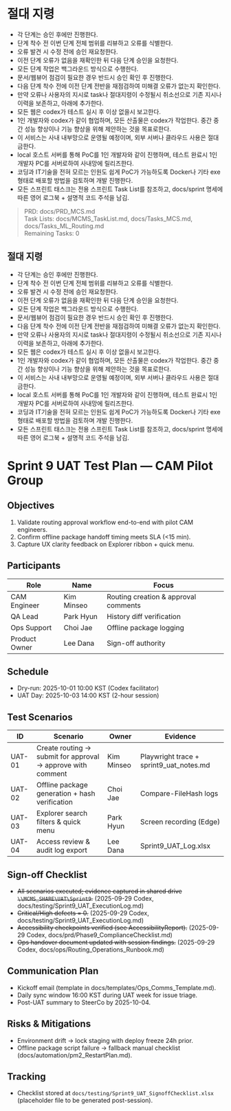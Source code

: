 # 절대 지령
- 각 단계는 승인 후에만 진행한다.
- 단계 착수 전 이번 단계 전체 범위를 리뷰하고 오류를 식별한다.
- 오류 발견 시 수정 전에 승인 재요청한다.
- 이전 단계 오류가 없음을 재확인한 뒤 다음 단계 승인을 요청한다.
- 모든 단계 작업은 백그라운드 방식으로 수행한다.
- 문서/웹뷰어 점검이 필요한 경우 반드시 승인 확인 후 진행한다.
- 다음 단계 착수 전에 이전 단계 전반을 재점검하여 미해결 오류가 없는지 확인한다.
- 만약 오류나 사용자의 지시로 task나 절대지령이 수정될시 취소선으로 기존 지시나 이력을 보존하고, 아래에 추가한다.
- 모든 웹은 codex가 테스트 실시 후 이상 없을시 보고한다.
- 1인 개발자와 codex가 같이 협업하며, 모든 산출물은 codex가 작업한다. 중간 중간 성능 향상이나 기능 향상을 위해 제안하는 것을 목표로한다.
- 이 서비스는 사내 내부망으로 운영될 예정이며, 외부 서버나 클라우드 사용은 절대 금한다.
- local 호스트 서버를 통해 PoC를 1인 개발자와 같이 진행하며, 테스트 완료시 1인 개발자 PC를 서버로하여 사내망에 릴리즈한다.
- 코딩과 IT기술을 전혀 모르는 인원도 쉽게 PoC가 가능하도록 Docker나 기타 exe 형태로 배포할 방법을 검토하며 개발 진행한다.
- 모든 스프린트 태스크는 전용 스프린트 Task List를 참조하고, docs/sprint 명세에 따른 영어 로그북 + 설명적 코드 주석을 남김.

> PRD: docs/PRD_MCS.md  
> Task Lists: docs/MCMS_TaskList.md, docs/Tasks_MCS.md, docs/Tasks_ML_Routing.md  
> Remaining Tasks: 0

## 절대 지령
- 각 단계는 승인 후에만 진행한다.
- 단계 착수 전 이번 단계 전체 범위를 리뷰하고 오류를 식별한다.
- 오류 발견 시 수정 전에 승인 재요청한다.
- 이전 단계 오류가 없음을 재확인한 뒤 다음 단계 승인을 요청한다.
- 모든 단계 작업은 백그라운드 방식으로 수행한다.
- 문서/웹뷰어 점검이 필요한 경우 반드시 승인 확인 후 진행한다.
- 다음 단계 착수 전에 이전 단계 전반을 재점검하여 미해결 오류가 없는지 확인한다.
- 만약 오류나 사용자의 지시로 task나 절대지령이 수정될시 취소선으로 기존 지시나 이력을 보존하고, 아래에 추가한다.
- 모든 웹은 codex가 테스트 실시 후 이상 없을시 보고한다.
- 1인 개발자와 codex가 같이 협업하며, 모든 산출물은 codex가 작업한다. 중간 중간 성능 향상이나 기능 향상을 위해 제안하는 것을 목표로한다.
- 이 서비스는 사내 내부망으로 운영될 예정이며, 외부 서버나 클라우드 사용은 절대 금한다.
- local 호스트 서버를 통해 PoC를 1인 개발자와 같이 진행하며, 테스트 완료시 1인 개발자 PC를 서버로하여 사내망에 릴리즈한다.
- 코딩과 IT기술을 전혀 모르는 인원도 쉽게 PoC가 가능하도록 Docker나 기타 exe 형태로 배포할 방법을 검토하며 개발 진행한다.
- 모든 스프린트 태스크는 전용 스프린트 Task List를 참조하고, docs/sprint 명세에 따른 영어 로그북 + 설명적 코드 주석을 남김.
# Sprint 9 UAT Test Plan — CAM Pilot Group

## Objectives
1. Validate routing approval workflow end-to-end with pilot CAM engineers.
2. Confirm offline package handoff timing meets SLA (<15 min).
3. Capture UX clarity feedback on Explorer ribbon + quick menu.

## Participants
| Role | Name | Focus |
| --- | --- | --- |
| CAM Engineer | Kim Minseo | Routing creation & approval comments |
| QA Lead | Park Hyun | History diff verification |
| Ops Support | Choi Jae | Offline package logging |
| Product Owner | Lee Dana | Sign-off authority |

## Schedule
- Dry-run: 2025-10-01 10:00 KST (Codex facilitator)
- UAT Day: 2025-10-03 14:00 KST (2-hour session)

## Test Scenarios
| ID | Scenario | Owner | Evidence |
| --- | --- | --- | --- |
| UAT-01 | Create routing → submit for approval → approve with comment | Kim Minseo | Playwright trace + sprint9_uat_notes.md |
| UAT-02 | Offline package generation + hash verification | Choi Jae | Compare-FileHash logs |
| UAT-03 | Explorer search filters & quick menu | Park Hyun | Screen recording (Edge) |
| UAT-04 | Access review & audit log export | Lee Dana | Sprint9_UAT_Log.xlsx |

## Sign-off Checklist
- ~~All scenarios executed; evidence captured in shared drive `\\MCMS_SHARE\UAT\Sprint9`.~~ (2025-09-29 Codex, docs/testing/Sprint9_UAT_ExecutionLog.md)
- ~~Critical/High defects = 0.~~ (2025-09-29 Codex, docs/testing/Sprint9_UAT_ExecutionLog.md)
- ~~Accessibility checkpoints verified (see AccessibilityReport).~~ (2025-09-29 Codex, docs/prd/Phase9_ComplianceChecklist.md)
- ~~Ops handover document updated with session findings.~~ (2025-09-29 Codex, docs/ops/Routing_Operations_Runbook.md)

## Communication Plan
- Kickoff email (template in docs/templates/Ops_Comms_Template.md).
- Daily sync window 16:00 KST during UAT week for issue triage.
- Post-UAT summary to SteerCo by 2025-10-04.

## Risks & Mitigations
- Environment drift → lock staging with deploy freeze 24h prior.
- Offline package script failure → fallback manual checklist (docs/automation/pm2_RestartPlan.md).

## Tracking
- Checklist stored at `docs/testing/Sprint9_UAT_SignoffChecklist.xlsx` (placeholder file to be generated post-session).

